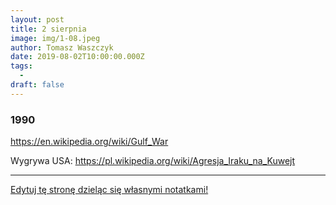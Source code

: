 ```yaml
---
layout: post
title: 2 sierpnia
image: img/1-08.jpeg
author: Tomasz Waszczyk
date: 2019-08-02T10:00:00.000Z
tags:
  - 
draft: false  
---
```


### 1990

https://en.wikipedia.org/wiki/Gulf_War

Wygrywa USA: https://pl.wikipedia.org/wiki/Agresja_Iraku_na_Kuwejt

---

<a href="https://github.com/TomaszWaszczyk/historia.waszczyk.com/edit/master/src/content/august-2.md" target="_blank">Edytuj tę stronę dzieląc się własnymi notatkami!</a>
